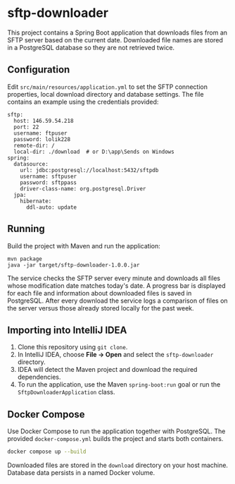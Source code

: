 # sftp-downloader

This project contains a Spring Boot application that downloads files from an SFTP server based on the current date. Downloaded file names are stored in a PostgreSQL database so they are not retrieved twice.

## Configuration

Edit `src/main/resources/application.yml` to set the SFTP connection properties,
local download directory and database settings. The file contains an example
using the credentials provided:

```
sftp:
  host: 146.59.54.218
  port: 22
  username: ftpuser
  password: lolik228
  remote-dir: /
  local-dir: ./download  # or D:\app\Sends on Windows
spring:
  datasource:
    url: jdbc:postgresql://localhost:5432/sftpdb
    username: sftpuser
    password: sftppass
    driver-class-name: org.postgresql.Driver
  jpa:
    hibernate:
      ddl-auto: update
```

## Running

Build the project with Maven and run the application:

```
mvn package
java -jar target/sftp-downloader-1.0.0.jar
```

The service checks the SFTP server every minute and downloads all files whose modification date matches today's date. A progress bar is displayed for each file and information about downloaded files is saved in PostgreSQL. After every download the service logs a comparison of files on the server versus those already stored locally for the past week.

## Importing into IntelliJ IDEA

1. Clone this repository using `git clone`.
2. In IntelliJ IDEA, choose **File → Open** and select the `sftp-downloader` directory.
3. IDEA will detect the Maven project and download the required dependencies.
4. To run the application, use the Maven `spring-boot:run` goal or run the `SftpDownloaderApplication` class.

## Docker Compose

Use Docker Compose to run the application together with PostgreSQL. The
provided `docker-compose.yml` builds the project and starts both containers.

```bash
docker compose up --build
```

Downloaded files are stored in the `download` directory on your host machine.
Database data persists in a named Docker volume.
